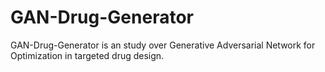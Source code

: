 # GAN-Drug-Generator
GAN-Drug-Generator is an study over Generative Adversarial Network for Optimization in targeted drug design.
